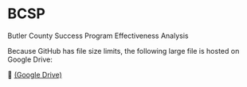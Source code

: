 # BCSP
Butler County Success Program Effectiveness Analysis

Because GitHub has file size limits, the following large file is hosted on Google Drive:

📂 [(Google Drive)](https://drive.google.com/drive/folders/1FD1gJiCKDUQI1VBadFKGQuVUZazVObik?usp=drive_link)
